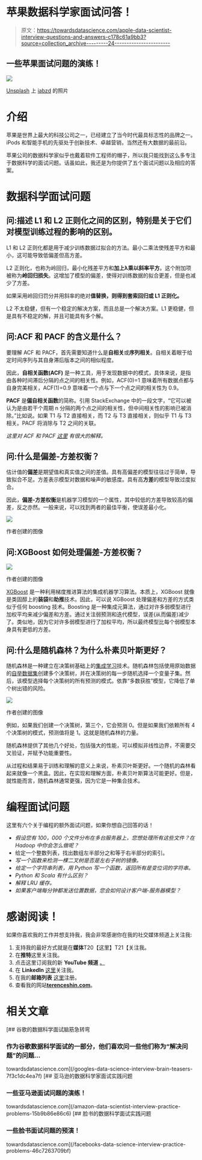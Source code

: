 # 苹果数据科学家面试问答！

> 原文：<https://towardsdatascience.com/apple-data-scientist-interview-questions-and-answers-c178c61a9bb3?source=collection_archive---------24----------------------->

## 一些苹果面试问题的演练！

![](img/bb471ad091c37ecfc46875d67f3272eb.png)

[Unsplash](https://unsplash.com/?utm_source=unsplash&utm_medium=referral&utm_content=creditCopyText) 上 [iabzd](https://unsplash.com/@iabzd?utm_source=unsplash&utm_medium=referral&utm_content=creditCopyText) 的照片

# 介绍

苹果是世界上最大的科技公司之一，已经建立了当今时代最具标志性的品牌之一。iPods 和智能手机的先驱处于创新技术、卓越营销，当然还有大数据的最前沿。

苹果公司的数据科学家似乎也戴着软件工程师的帽子，所以我只能找到这么多专注于数据科学的面试问题。话虽如此，我还是为你提供了五个面试问题以及相应的答案。

# 数据科学面试问题

## 问:描述 L1 和 L2 正则化之间的区别，特别是关于它们对模型训练过程的影响的区别。

L1 和 L2 正则化都是用于减少训练数据过拟合的方法。最小二乘法使残差平方和最小，这可能导致低偏差但高方差。

L2 正则化，也称为岭回归，最小化残差平方和**加上λ乘以斜率平方**。这个附加项被称为**岭回归损失**。这增加了模型的偏差，使得对训练数据的拟合更差，但是也减少了方差。

如果采用岭回归罚分并用斜率的绝对**值替换，则得到套索回归或 L1 正则化。**

L2 不太稳健，但有一个稳定的解决方案，而且总是一个解决方案。L1 更稳健，但是具有不稳定的解，并且可能具有多个解。

## 问:ACF 和 PACF 的含义是什么？

要理解 ACF 和 PACF，首先需要知道什么是**自相关**或**序列相关**。自相关着眼于给定时间序列与其自身滞后版本之间的相似程度。

因此，**自相关函数(ACF)** 是一种工具，用于发现数据中的模式，具体来说，是指由各种时间滞后分隔的点之间的相关性。例如，ACF(0)=1 意味着所有数据点都与自身完美相关，ACF(1)=0.9 意味着一个点与下一个点之间的相关性为 0.9。

**PACF** 是**偏自相关函数**的简称。引用 StackExchange 中的一段文字，“它可以被认为是由若干个周期 n 分隔的两个点之间的相关性，但中间相关性的影响已被消除。”比如说。如果 T1 与 T2 直接相关，而 T2 与 T3 直接相关，则似乎 T1 与 T3 相关。PACF 将消除与 T2 之间的关联。

*这里对 ACF 和 PACF* [*这里*](https://stats.stackexchange.com/questions/77248/what-is-autocorrelation-function) *有很大的解释。*

## 问:什么是偏差-方差权衡？

估计值的**偏差**是期望值和真实值之间的差值。具有高偏差的模型往往过于简单，导致拟合不足。方差表示模型对数据和噪声的敏感度。具有高**方差**的模型导致过度拟合。

因此，**偏差-方差权衡**是机器学习模型的一个属性，其中较低的方差导致较高的偏差，反之亦然。一般来说，可以找到两者的最佳平衡，使误差最小化。

![](img/6f1a99cf677c9797d34e0a1159178cff.png)

作者创建的图像

## 问:XGBoost 如何处理偏差-方差权衡？

![](img/a52e92424ba717c9ab117b22fdd646a4.png)

作者创建的图像

[XGBoost](https://xgboost.ai/) 是一种利用梯度推进算法的集成机器学习算法。本质上，XGBoost 就像是类固醇上的**装袋**和**助推**技术。因此，可以说 XGBoost 处理偏差和方差的方式类似于任何 boosting 技术。Boosting 是一种集成元算法，通过对许多弱模型进行加权平均来减少偏差和方差。通过关注弱预测和迭代模型，误差(从而偏差)减少了。类似地，因为它对许多弱模型进行了加权平均，所以最终模型比每个弱模型本身具有更低的方差。

## 问:什么是随机森林？为什么朴素贝叶斯更好？

随机森林是一种建立在决策树基础上的[集成学习](https://en.wikipedia.org/wiki/Ensemble_learning)技术。随机森林包括使用原始数据的[自举数据集](https://machinelearningmastery.com/a-gentle-introduction-to-the-bootstrap-method/)创建多个决策树，并在决策树的每一步随机选择一个变量子集。然后，该模型选择每个决策树的所有预测的模式。依靠“多数获胜”模型，它降低了单个树出错的风险。

![](img/6f688125f8e7ffe8f739d77a05929ecc.png)

作者创建的图像

例如，如果我们创建一个决策树，第三个，它会预测 0。但是如果我们依赖所有 4 个决策树的模式，预测值将是 1。这就是随机森林的力量。

随机森林提供了其他几个好处，包括强大的性能，可以模拟非线性边界，不需要交叉验证，并赋予功能重要性。

从过程和结果易于训练和理解的意义上来说，朴素贝叶斯更好。一个随机的森林看起来就像一个黑盒。因此，在实现和理解方面，朴素贝叶斯算法可能更好。但是，就性能而言，随机森林通常更强，因为它是一种集合技术。

# 编程面试问题

这里有六个关于编程的额外面试问题，如果你想自己回答的话！

*   *假设您有 100，000 个文件分布在多台服务器上，您想处理所有这些文件？在 Hadoop 中你会怎么做呢？*
*   给定一个整数列表，找出数组左半部分之和等于右半部分的索引。
*   *写一个函数来检测一棵二叉树是否是左右子树的镜像。*
*   *给定一个字符串列表，用 Python 写一个函数，返回所有是变位词的字符串。*
*   *Python 和 Scala 有什么区别？*
*   *解释 LRU 缓存。*
*   *如果客户端每分钟都发送位置数据，您会如何设计客户端-服务器模型？*

# 感谢阅读！

如果你喜欢我的工作并想支持我，我会非常感谢你在我的社交媒体频道上关注我:

1.  支持我的最好方式就是在**媒体**T20【这里】T21【关注我。
2.  在**推特**这里关注我。
3.  点击这里订阅我的新 **YouTube 频道** [。](https://www.youtube.com/channel/UCmy1ox7bo7zsLlDo8pOEEhA?view_as=subscriber)
4.  在 **LinkedIn** [这里](https://www.linkedin.com/in/terenceshin/)关注我。
5.  在我的**邮箱列表** [这里](https://forms.gle/UGdTom9G6aFGHzPD9)注册。
6.  查看我的网站[**terenceshin.com**](https://terenceshin.com/)。

# 相关文章

[](/googles-data-science-interview-brain-teasers-7f3c1dc4ea7f) [## 谷歌的数据科学面试脑筋急转弯

### 作为谷歌数据科学面试的一部分，他们喜欢问一些他们称为“解决问题”的问题…

towardsdatascience.com](/googles-data-science-interview-brain-teasers-7f3c1dc4ea7f) [](/amazon-data-scientist-interview-practice-problems-15b9b86e86c6) [## 亚马逊的数据科学家面试实践问题

### 一些亚马逊面试问题的演练！

towardsdatascience.com](/amazon-data-scientist-interview-practice-problems-15b9b86e86c6) [](/facebooks-data-science-interview-practice-problems-46c7263709bf) [## 脸书的数据科学面试实践问题

### 一些脸书面试问题的预演！

towardsdatascience.com](/facebooks-data-science-interview-practice-problems-46c7263709bf)